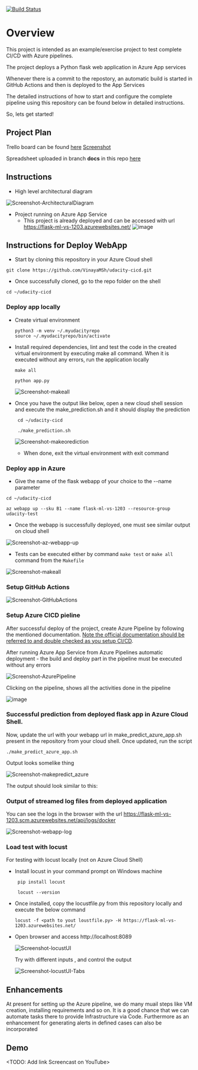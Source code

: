 [![Build Status](https://dev.azure.com/vinayasharanappanavar/udacity-cicd/_apis/build/status%2FVinayaMSh.udacity-cicd?branchName=main)](https://dev.azure.com/vinayasharanappanavar/udacity-cicd/_build/latest?definitionId=8&branchName=main)

# Overview

This project is intended as an example/exercise project to test complete CI/CD with Azure pipelines.

The project deploys a Python flask web application in Azure App services

Whenever there is a commit to the repostory, an automatic build is started in GitHub Actions and then is deployed to the App Services

The detailed instructions of how to start and configure the complete pipeline using this repository can be found below in detailed instructions. 

So, lets get started!

## Project Plan

Trello board can be found [here](https://trello.com/invite/b/jOc8RFqQ/ATTIff73aa56ac5ab497ebc567a09ca9f6ccAAD9AD5D/udacity-cicd)  [Screenshot](https://github.com/VinayaMSh/udacity-cicd/blob/52b511c6693bc6e2989c1cb8f5f3cfbd84e96d7f/Screenshot-Trello.png)


Spreadsheet uploaded in branch **docs** in this repo [here](https://github.com/VinayaMSh/udacity-cicd/blob/6f93c75a8fde27067d9f9f752de37504ac12a952/project-management-template.xlsx)

## Instructions

 
* High level architectural diagram


![Screenshot-ArchitecturalDiagram](https://github.com/VinayaMSh/udacity-cicd/assets/37274214/8d7157f7-e69a-494c-a4b2-d74105e4a746)



* Project running on Azure App Service
  -  This project is already deployed and can be accessed with url https://flask-ml-vs-1203.azurewebsites.net/
    ![image](https://github.com/VinayaMSh/udacity-cicd/assets/37274214/0d89fbe5-ce2c-46bf-aded-af84c44f40ca)



## Instructions for Deploy WebApp

  -  Start by cloning this repository in your Azure Cloud shell
  
  ```
  git clone https://github.com/VinayaMSh/udacity-cicd.git
  ```

  -  Once successfully cloned, go to the repo folder on the shell
     
  ```
  cd ~/udacity-cicd
  ```
  ###  Deploy app locally 

  -  Create virtual environment
        ```
        python3 -m venv ~/.myudacityrepo
        source ~/.myudacityrepo/bin/activate
        ```
  -  Install required dependencies, lint and test the code in the created virtual environment by executing make all command. When it is executed without any errors, run the application locally
        ```
        make all

        python app.py
        ```
        ![Screenshot-makeall](https://github.com/VinayaMSh/udacity-cicd/assets/37274214/bcc1feb5-ed9a-4f90-ac4f-0972dae71611)

  -   Once you have the output like below, open a new cloud shell session and execute the make_prediction.sh and it should display the prediction
       ```
        cd ~/udacity-cicd

        ./make_prediction.sh
        ```
      ![Screenshot-makeorediction](https://github.com/VinayaMSh/udacity-cicd/assets/37274214/3fcad713-678a-47ee-bb39-5e919eaebb5e)


        - When done, exit the virtual environment with exit command

  ### Deploy app in Azure
      
  -  Give the name of the flask webapp of your choice to the --name parameter
  ```
  cd ~/udacity-cicd

  az webapp up --sku B1 --name flask-ml-vs-1203 --resource-group udacity-test
  ```
   
  -  Once the webapp is successfully deployed, one must see similar output on cloud shell
  
  ![Screenshot-az-webapp-up](https://github.com/VinayaMSh/udacity-cicd/assets/37274214/b5e35e08-1e89-4b6d-b116-a8d32ff7ed33)


  -  Tests can be executed either by command `make test` or  `make all` command from the `Makefile`

  
  ![Screenshot-makeall](https://github.com/VinayaMSh/udacity-cicd/assets/37274214/0e02688a-93c5-4410-942b-0311b705e045)

### Setup GitHub Actions


![Screenshot-GitHubActions](https://github.com/VinayaMSh/udacity-cicd/assets/37274214/33f87a6a-c1be-4f1c-a82e-adbf77949cdb)

### Setup Azure CICD pieline

  After successful deploy of the project, create Azure Pipeline by following the mentioned documentation.  [Note the official documentation should be referred to and double checked as you setup CI/CD](https://docs.microsoft.com/en-us/azure/devops/pipelines/ecosystems/python-webapp?view=azure-devops).

  After running Azure App Service from Azure Pipelines automatic deployment - the build and deploy part in the pipeline must be executed without any errors
  
  ![Screenshot-AzurePipeline](https://github.com/VinayaMSh/udacity-cicd/assets/37274214/6adab905-4613-405a-8020-8ae12ea38bfa)

  Clicking on the pipeline, shows all the activities done in the pipeline

  ![image](https://github.com/VinayaMSh/udacity-cicd/assets/37274214/a7acaa8c-a6cd-4e60-9660-b82badc78363)


### Successful prediction from deployed flask app in Azure Cloud Shell.
   
   Now, update the url with your webapp url in make_predict_azure_app.sh present in the repository from your cloud shell. Once updated, run the script
  
  ```
  ./make_predict_azure_app.sh
  ```

  Output looks somelike thing

  ![Screenshot-makepredict_azure](https://github.com/VinayaMSh/udacity-cicd/assets/37274214/6902c978-13a3-4217-90cb-0738e848f606)

The output should look similar to this:


### Output of streamed log files from deployed application

  You can see  the logs in the browser with the url https://flask-ml-vs-1203.scm.azurewebsites.net/api/logs/docker
  

  ![Screenshot-webapp-log](https://github.com/VinayaMSh/udacity-cicd/assets/37274214/b3c3de94-e842-4871-b685-69b050c47918)

### Load test with locust

  For testing with locust locally (not on Azure Cloud Shell)

  -  Install locust in your command prompt on Windows machine
    
     ```
      pip install locust

      locust --version
     ```
     
  -  Once installed, copy the locustfile.py from this repository locally and execute the below command

      ```
      locust -f <path to yout loustfile.py> -H https://flask-ml-vs-1203.azurewebsites.net/
     ```
  - Open browser and access  http://localhost:8089
 
    ![Screenshot-locustUI](https://github.com/VinayaMSh/udacity-cicd/assets/37274214/7b118d83-a5b9-43e3-bf02-7d0f64b1113b)

    Try with different inputs , and control the output

    
    ![Screenshot-locustUI-Tabs](https://github.com/VinayaMSh/udacity-cicd/assets/37274214/4e62d35c-d6cf-4c80-8952-69a77e27bd44)

## Enhancements

At present for setting up the Azure pipeline, we do many muail steps like VM creation, installing requirements and so on.
It is a good chance that we can automate tasks there to provide Infrastructure via Code.
Furthermore as an enhancement for generating alerts in defined cases can also be incorporated

## Demo 

<TODO: Add link Screencast on YouTube>


